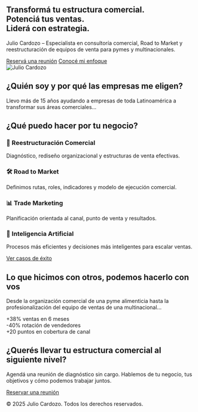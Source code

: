 <!DOCTYPE html>
<html lang="es">
<head>
  <meta charset="UTF-8">
  <meta name="viewport" content="width=device-width, initial-scale=1.0">
  <title>Julio Cardozo – Consultoría Comercial LATAM</title>
  <meta name="description" content="Transformá tu estructura comercial con Julio Cardozo: reestructuración, Road to Market e IA aplicada. +15 años de experiencia en LATAM.">

  <!-- Estilos base y animaciones -->
  <link rel="stylesheet" href="https://cdnjs.cloudflare.com/ajax/libs/animate.css/4.1.1/animate.min.css">
  <link rel="stylesheet" href="https://unpkg.com/aos@2.3.1/dist/aos.css">
  <link href="https://cdn.jsdelivr.net/npm/tailwindcss@2.2.19/dist/tailwind.min.css" rel="stylesheet">

  <!-- Scripts AOS y GA -->
  <script src="https://unpkg.com/aos@2.3.1/dist/aos.js"></script>
  <script async src="https://www.googletagmanager.com/gtag/js?id=GA_MEASUREMENT_ID"></script>
  <script>
    window.dataLayer = window.dataLayer || [];
    function gtag(){dataLayer.push(arguments);}
    gtag('js', new Date());
    gtag('config', 'GA_MEASUREMENT_ID');
    window.onload = () => AOS.init();
  </script>
</head>
<body class="font-sans bg-white text-gray-800">

  <!-- Hero / Encabezado -->
  <section id="hero" class="min-h-screen flex items-center justify-center bg-gray-50" data-aos="fade-up">
    <div class="container mx-auto text-center px-6 md:px-0">
      <h1 class="text-4xl md:text-5xl font-bold mb-4 text-blue-900">Transformá tu estructura comercial.<br>Potenciá tus ventas.<br>Liderá con estrategia.</h1>
      <p class="text-lg md:text-xl mb-6">Julio Cardozo – Especialista en consultoría comercial, Road to Market y reestructuración de equipos de venta para pymes y multinacionales.</p>
      <div class="space-x-4">
        <a href="#contacto" class="bg-orange-500 hover:bg-orange-600 text-white py-2 px-4 rounded-full transition">Reservá una reunión</a>
        <a href="#enfoque" class="border border-orange-500 text-orange-500 hover:bg-orange-100 py-2 px-4 rounded-full transition">Conocé mi enfoque</a>
      </div>
      <div class="mt-8">
        <img src="foto-julio.jpg" alt="Julio Cardozo" class="mx-auto w-48 h-48 rounded-full object-cover">
      </div>
    </div>
  </section>

  <!-- Sobre mí / Autoridad -->
  <section id="autoridad" class="py-16" data-aos="fade-up">
    <div class="container mx-auto px-6 md:px-0">
      <h2 class="text-3xl font-semibold text-center mb-8">¿Quién soy y por qué las empresas me eligen?</h2>
      <div class="max-w-4xl mx-auto text-lg leading-relaxed">
        <p>Llevo más de 15 años ayudando a empresas de toda Latinoamérica a transformar sus áreas comerciales...</p>
      </div>
      <div class="mt-12 grid grid-cols-1 md:grid-cols-3 gap-6">
        <!-- Visuales sugeridos -->
      </div>
    </div>
  </section>

  <!-- Qué hago / Servicios -->
  <section id="servicios" class="py-16 bg-gray-50" data-aos="fade-up">
    <div class="container mx-auto px-6 md:px-0">
      <h2 class="text-3xl font-semibold text-center mb-8">¿Qué puedo hacer por tu negocio?</h2>
      <div class="grid grid-cols-1 md:grid-cols-2 lg:grid-cols-4 gap-8 text-center">
        <div class="bg-white p-6 rounded-xl shadow-md" data-aos="fade-up">
          <h3 class="font-bold text-xl mb-2">🔧 Reestructuración Comercial</h3>
          <p>Diagnóstico, rediseño organizacional y estructuras de venta efectivas.</p>
        </div>
        <div class="bg-white p-6 rounded-xl shadow-md" data-aos="fade-up">
          <h3 class="font-bold text-xl mb-2">🛠️ Road to Market</h3>
          <p>Definimos rutas, roles, indicadores y modelo de ejecución comercial.</p>
        </div>
        <div class="bg-white p-6 rounded-xl shadow-md" data-aos="fade-up">
          <h3 class="font-bold text-xl mb-2">📊 Trade Marketing</h3>
          <p>Planificación orientada al canal, punto de venta y resultados.</p>
        </div>
        <div class="bg-white p-6 rounded-xl shadow-md" data-aos="fade-up">
          <h3 class="font-bold text-xl mb-2">🤖 Inteligencia Artificial</h3>
          <p>Procesos más eficientes y decisiones más inteligentes para escalar ventas.</p>
        </div>
      </div>
      <div class="text-center mt-8">
        <a href="#casos" class="border border-orange-500 text-orange-500 hover:bg-orange-100 py-2 px-4 rounded-full transition">Ver casos de éxito</a>
      </div>
    </div>
  </section>

  <!-- Casos de éxito / Resultados -->
  <section id="casos" class="py-16" data-aos="fade-up">
    <div class="container mx-auto px-6 md:px-0 text-center">
      <h2 class="text-3xl font-semibold mb-6">Lo que hicimos con otros, podemos hacerlo con vos</h2>
      <p class="mb-8">Desde la organización comercial de una pyme alimenticia hasta la profesionalización del equipo de ventas de una multinacional...</p>
      <div class="grid grid-cols-1 md:grid-cols-3 gap-6">
        <div class="bg-white p-4 rounded-lg shadow">+38% ventas en 6 meses</div>
        <div class="bg-white p-4 rounded-lg shadow">-40% rotación de vendedores</div>
        <div class="bg-white p-4 rounded-lg shadow">+20 puntos en cobertura de canal</div>
      </div>
    </div>
  </section>

  <!-- Contacto / CTA final -->
  <section id="contacto" class="py-16 bg-blue-900 text-white" data-aos="fade-up">
    <div class="container mx-auto px-6 md:px-0 text-center">
      <h2 class="text-3xl font-semibold mb-4">¿Querés llevar tu estructura comercial al siguiente nivel?</h2>
      <p class="mb-8">Agendá una reunión de diagnóstico sin cargo. Hablemos de tu negocio, tus objetivos y cómo podemos trabajar juntos.</p>
      <a href="https://calendly.com/julio-cardozo/diagnostico" class="bg-orange-500 hover:bg-orange-600 text-white py-2 px-6 rounded-full transition">Reservar una reunión</a>
    </div>
  </section>

  <footer class="py-6 text-center text-sm text-gray-600">
    <p>&copy; 2025 Julio Cardozo. Todos los derechos reservados.</p>
  </footer>

</body>
</html>
